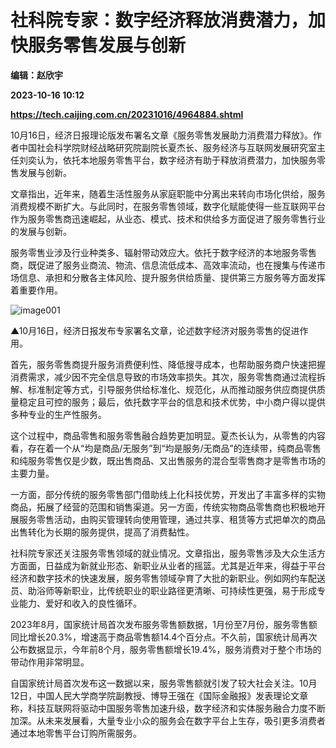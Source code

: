 # 社科院专家：数字经济释放消费潜力，加快服务零售发展与创新
**编辑：赵欣宇**

**2023-10-16 10:12**

**https://tech.caijing.com.cn/20231016/4964884.shtml**

10月16日，经济日报理论版发布署名文章《服务零售发展助力消费潜力释放》。作者中国社会科学院财经战略研究院副院长夏杰长、服务经济与互联网发展研究室主任刘奕认为，依托本地服务零售平台，数字经济有助于释放消费潜力，加快服务零售发展与创新。

文章指出，近年来，随着生活性服务从家庭职能中分离出来转向市场化供给，服务消费规模不断扩大。与此同时，在服务零售领域，数字化赋能使得一些互联网平台作为服务零售商迅速崛起，从业态、模式、技术和供给多方面促进了服务零售行业的发展与创新。

服务零售业涉及行业种类多、辐射带动效应大。依托于数字经济的本地服务零售商，既促进了服务业商流、物流、信息流低成本、高效率流动，也在搜集与传递市场信息、承担和分散各主体风险、提升服务供给质量、提供第三方服务等方面发挥着重要作用。

![image001](https://img6.caijing.com.cn/2023/1016/1697450431169.png)

▲10月16日，经济日报发布专家署名文章，论述数字经济对服务零售的促进作用。

首先，服务零售商提升服务消费便利性、降低搜寻成本，也帮助服务商户快速把握消费需求，减少因不完全信息导致的市场效率损失。其次，服务零售商通过流程拆解、标准制定等方式，引导服务供给标准化、规范化，从而推动服务供应商提供质量稳定且可控的服务；最后，依托数字平台的信息和技术优势，中小商户得以提供多种专业的生产性服务。

这个过程中，商品零售和服务零售融合趋势更加明显。夏杰长认为，从零售的内容看，存在着一个从“均是商品/无服务”到“均是服务/无商品”的连续带，纯商品零售和纯服务零售仅是少数，既出售商品、又出售服务的混合型零售商才是零售市场的主要力量。

一方面，部分传统的服务零售部门借助线上化科技优势，开发出了丰富多样的实物商品，拓展了经营的范围和销售渠道。另一方面，传统实物商品零售商也积极地开展服务零售活动，由购买管理转向使用管理，通过共享、租赁等方式把单次的商品出售转化为长期的服务提供，提高了消费黏性。

社科院专家还关注服务零售领域的就业情况。文章指出，服务零售涉及大众生活方方面面，日益成为新就业形态、新职业从业者的摇篮。尤其是近年来，得益于平台经济和数字技术的快速发展，服务零售领域孕育了大批的新职业。例如网约车配送员、助浴师等新职业，比传统职业的职业路径更清晰、可持续性更强，易于形成专业能力、爱好和收入的良性循环。

2023年8月，国家统计局首次发布服务零售额数据，1月份至7月份，服务零售额同比增长20.3%，增速高于商品零售额14.4个百分点。不久前，国家统计局再次公布数据显示，今年前8个月，服务零售额增长19.4%，服务消费对于整个市场的带动作用非常明显。

自国家统计局首次发布这一数据以来，服务零售额就引发了较大社会关注。10月12日，中国人民大学商学院副教授、博导王强在《国际金融报》发表理论文章称，科技互联网将驱动中国服务零售加速升级，数字经济和实体服务融合力度不断加深。从未来发展看，大量专业小众的服务会在数字平台上生存，吸引更多消费者通过本地零售平台订购所需服务。